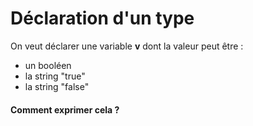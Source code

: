# Déclaration d'un type

On veut déclarer une variable **v** dont la valeur peut être :
* un booléen 
* la string "true"
* la string "false"

#### Comment exprimer cela ?